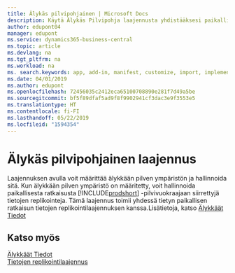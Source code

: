 ```yaml
---
title: Älykäs pilvipohjainen | Microsoft Docs
description: Käytä Älykäs Pilvipohja laajennusta yhdistääksesi paikallinen ratkaisusi Business Central online-versioon.
author: edupont04
manager: edupont
ms.service: dynamics365-business-central
ms.topic: article
ms.devlang: na
ms.tgt_pltfrm: na
ms.workload: na
ms. search.keywords: app, add-in, manifest, customize, import, implement
ms.date: 04/01/2019
ms.author: edupont
ms.openlocfilehash: 72456035c2412eca65100708890e281f7d49a5be
ms.sourcegitcommit: bf5f89dfaf5ad9f8f9902941cf3dac3e9f3553e5
ms.translationtype: HT
ms.contentlocale: fi-FI
ms.lasthandoff: 05/22/2019
ms.locfileid: "1594354"
---
```

# <a name="intelligent-cloud-base-extension"></a>Älykäs pilvipohjainen laajennus

Laajennuksen avulla voit määrittää älykkään pilven ympäristön ja hallinnoida sitä. Kun älykkään pilven ympäristö on määritetty, voit hallinnoida paikallisesta ratkaisusta [!INCLUDE[prodshort](includes/prodshort.md)] -pilvivuokraajaan siirrettyjä tietojen replikointeja. Tämä laajennus toimii yhdessä tietyn paikallisen ratkaisun tietojen replikointilaajennuksen kanssa.Lisätietoja, katso [Älykkäät Tiedot](about-intelligent-cloud.md)  

## <a name="see-also"></a>Katso myös

[Älykkäät Tiedot ](about-intelligent-cloud.md)  
[Tietojen replikointilaajennus](ui-extensions-data-replication.md)  
